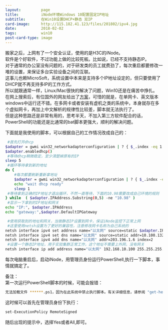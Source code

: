 ```yaml
---
layout:         page
title:          iNode环境Windows 10配置固定IP地址
subtitle:       在Win10设置DHCP+静态 双IP
card-image:     http://115.182.41.123/files/201802/ipv4.jpg
date:           2018-02-02
tags:           win10
post-card-type: image
---
```

搬家之后，上网有了一个安全认证，使用的是H3C的iNode。  
软件是个好软件，不过功能上做的比较死板。比如说，已经不支持静态IP。  
对于通常的办公室没有问题的，对于研发类的员工就费劲了，每次重启都要修改一堆的设置，来保证多台实验设备之间的互联。  
这事儿也赖MicroSoft，系统设置中本来是支持多个IP地址设定的，但只要使用了DHCP就不再支持多IP的工作方式。  
所以就跟通常一样，Linux/Mac很快的解决了问题，Win10还是在痛苦中挣扎。  
在网上搜索后，有位国外的网友给出了[方案](https://superuser.com/questions/679134/add-a-static-ip-alias-to-a-dhcp-interface-on-windows-8/1250941)，可惜的就是，在单网卡、英文版本windows中运行还不错。在多网卡或者安装有虚机之类的系统中，本身就存在多个虚拟网卡，再加上中文解析的规律性比较差，脚本就无法执行了。  
但是这种思路还是非常有用的，思考半天，不加入第三方软件配合的话，PowerShell的功能还是比通常的bat脚本更强大，顺利的解决问题。  

下面就是我使用的脚本，可以根据自己的工作情况改成自己的：  
```bash
 #首先打开dhcp
$adapter = gwmi win32_networkadapterconfiguration | ? { $_.index -eq 1 }
$adapter.enabledhcp()
 #等待dhcp稍微稳定，至少清楚掉原有的IP
sleep 5
 #循环等待拿到新的地址
do {
	#每次都要刷新重新拿地址
	$adapter = gwmi win32_networkadapterconfiguration | ? { $_.index -eq 1 }
	echo "wait dhcp ready"
	sleep 1
 #等待拿到正确的IP地址才退出循环，不然一直等待，下面的10.98需要改成自己环境的规则
} while  ( $adapter.IPAddress.Substring(0,5) -ne "10.98" ) 
 #显示一下拿到的IP地址和网关
echo "IP:", $adapter.IPAddress 
echo "gateway:",$adapter.DefaultIPGateway

 #使用获取到的地址和网关，当做静态IP设置到网卡，保证iNode监控下正常上网
 #这里使用netsh设置为了更好的兼容性，注意修改网卡名称为自己系统的	
netsh interface ipv4 set address name="以太网" source=static $adapter.IPAddress[0] 255.255.252.0 $adapter.DefaultIPGateway[0]
netsh interface ipv4 set dns name="以太网" source=static addr=10.100.132.16 
netsh interface ipv4 add dns name="以太网" addr=203.196.1.6 index=2
 #设置一个静态IP地址，用于实验集群正常工作，这个地址不需要上外网，没有网关
netsh interface ip add address name="以太网" 192.168.10.100 255.255.255.0
```

每次电脑重启后，启动iNode，用管理员身份运行PowerShell,执行一下脚本，事情就搞定了。  

备注：  
第一次运行PowerShell脚本的时候，可能会报错：  
```bash
无法加载文件 ******.ps1，因为在此系统中禁止执行脚本。有关详细信息，请参阅 "get-help about_signing"。 
```
这时候可以首先在管理员身份下执行：  
```bash
set-ExecutionPolicy RemoteSigned
```
随后出现的提示中，选择Yes或者All,即可。  


